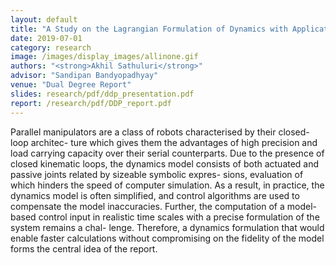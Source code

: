 ```yaml
---
layout: default
title: "A Study on the Lagrangian Formulation of Dynamics with Applications to Control of Parallel Manipulators"
date: 2019-07-01
category: research
image: /images/display_images/allinone.gif
authors: "<strong>Akhil Sathuluri</strong>"
advisor: "Sandipan Bandyopadhyay"
venue: "Dual Degree Report"
slides: research/pdf/ddp_presentation.pdf
report: /research/pdf/DDP_report.pdf
---
```

Parallel manipulators are a class of robots characterised by their closed-loop architec- ture which gives them the advantages of high precision and load carrying capacity over their serial counterparts. Due to the presence of closed kinematic loops, the dynamics model consists of both actuated and passive joints related by sizeable symbolic expres- sions, evaluation of which hinders the speed of computer simulation. As a result, in practice, the dynamics model is often simplified, and control algorithms are used to compensate the model inaccuracies. Further, the computation of a model-based control input in realistic time scales with a precise formulation of the system remains a chal- lenge. Therefore, a dynamics formulation that would enable faster calculations without compromising on the fidelity of the model forms the central idea of the report.

